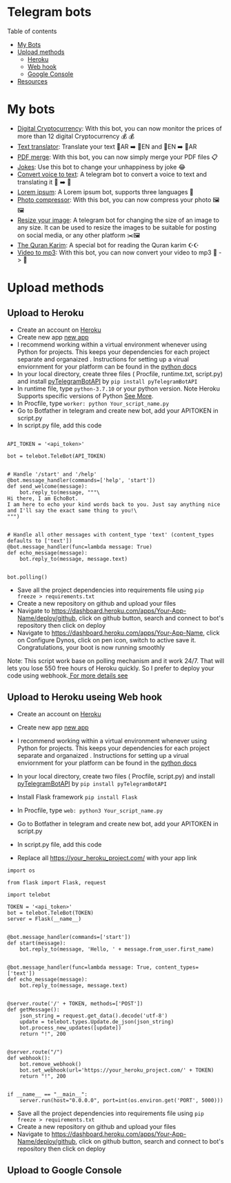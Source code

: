 # Telegram bots

Table of contents 
- <a href="#bots">My Bots</a>
- <a href="#upload">Upload methods</a>
  - <a href="#heroku">Heroku</a>
  -  <a href="#webhook">Web hook</a>
  - <a href="#google">Google Console</a>
- <a href="#resource">Resources</a>



# <div id="bots"> My bots</div> 
- [Digital Cryptocurrency](https://github.com/AREEG94FAHAD/currencies_bot): With this bot, you can now monitor the prices of more than 12 digital Cryptocurrency 💰 💰
- [Text translator](https://github.com/AREEG94FAHAD/translate_text_bot): Translate your text  📜AR ➡️ 📜EN  and 📜EN ➡️ 📜AR
- [PDF merge](https://github.com/AREEG94FAHAD/pdfmerge_bot): With this bot, you can now simply merge your PDF files 📋
- [Jokes](https://github.com/AREEG94FAHAD/tell_me_a_joke): Use this bot to change your unhappiness by joke 😂
- [Convert voice to text](https://github.com/AREEG94FAHAD/co-voice-txt-and-tran): A telegram bot to convert a voice to text and translating it 🎤 ➡️ 📜
- [Lorem ipsum](https://github.com/AREEG94FAHAD/lorem_ip_bot): A Lorem ipsum bot, supports three languages 📝
- [Photo compressor](https://github.com/AREEG94FAHAD/compression_img_bot): With this bot, you can now compress your photo 🖼️🖼️
- [Resize your image](https://github.com/AREEG94FAHAD/resizeimage_bot): A telegram bot for changing the size of an image to any size. It can be used to resize the images to be suitable for posting on social media, or any other platform ✂️🖼️
- [The Quran Karim](https://github.com/AREEG94FAHAD/quran_bot): A special bot for reading the Quran karim ☪️️☪️️
- [Video to mp3](https://github.com/AREEG94FAHAD/conv_vid_to_mp3): With this bot, you can now convert your video to mp3 📸 -> 🎤

# <div id="upload"> Upload methods </div>

## Upload to Heroku
-  Create an account on [Heroku](https://id.heroku.com/login)
-  Create new app [new app](https://dashboard.heroku.com/apps)
-  I recommend working within a virtual environment whenever using Python for projects. This keeps your dependencies for each project separate and organaized . Instructions for setting up a virual enviornment for your platform can be found in the [python docs](https://packaging.python.org/guides/installing-using-pip-and-virtual-environments/)
-  In your local directory, create three files ( Procfile, runtime.txt, script.py) and install  [pyTelegramBotAPI](https://pypi.org/project/pyTelegramBotAPI/) by ``` pip install pyTelegramBotAPI ```
  - In runtime file,  type `python-3.7.10`  or your python version. Note Heroku Supports specific versions of Python [See More](https://devcenter.heroku.com/articles/python-support).
  - In Procfile, type `worker: python Your_script_name.py`
  - Go to Botfather in telegram and create new bot, add your APITOKEN in script.py
  - In script.py file, add this code 
  

```import telebot

API_TOKEN = '<api_token>'

bot = telebot.TeleBot(API_TOKEN)


# Handle '/start' and '/help'
@bot.message_handler(commands=['help', 'start'])
def send_welcome(message):
    bot.reply_to(message, """\
Hi there, I am EchoBot.
I am here to echo your kind words back to you. Just say anything nice and I'll say the exact same thing to you!\
""")


# Handle all other messages with content_type 'text' (content_types defaults to ['text'])
@bot.message_handler(func=lambda message: True)
def echo_message(message):
    bot.reply_to(message, message.text)


bot.polling()
```
  - Save all the project dependencies into requirements file using ``` pip freeze > requirements.txt ```
  - Create a new repository on github and upload your files
 -  Navigate to https://dashboard.heroku.com/apps/Your-App-Name/deploy/github,  click on github button, search and connect to bot's repository then click on deploy
 -  Navigate to https://dashboard.heroku.com/apps/Your-App-Name, click on Configure Dynos, click on pen icon, switch to active save it. Congratulations, your boot is now running smoothly 


Note: This  script  work base on polling mechanism  and it work 24/7.  That will lets you lose  550 free hours of Heroku quickly. So I prefer to deploy your code using webhook.[ For more details see ](https://blog.cloud-elements.com/webhooks-vs-polling-youre-better-than-this)




## <div id="webhook">  Upload to Heroku useing  Web hook</div>
-  Create an account on [Heroku](https://id.heroku.com/login)
-  Create new app [new app](https://dashboard.heroku.com/apps)
-  I recommend working within a virtual environment whenever using Python for projects. This keeps your dependencies for each project separate and organaized . Instructions for setting up a virual enviornment for your platform can be found in the [python docs](https://packaging.python.org/guides/installing-using-pip-and-virtual-environments/)
-  In your local directory, create two files ( Procfile, script.py) and install  [pyTelegramBotAPI](https://pypi.org/project/pyTelegramBotAPI/) by ``` pip install pyTelegramBotAPI ```

-  Install Flask framework ``` pip install Flask ```
  - In Procfile, type `web: python3 Your_script_name.py`
  - Go to Botfather in telegram and create new bot, add your APITOKEN in script.py
  - In script.py file, add this code 
  - Replace all https://your_heroku_project.com/ with your app link 
```
import os

from flask import Flask, request

import telebot

TOKEN = '<api_token>'
bot = telebot.TeleBot(TOKEN)
server = Flask(__name__)


@bot.message_handler(commands=['start'])
def start(message):
    bot.reply_to(message, 'Hello, ' + message.from_user.first_name)


@bot.message_handler(func=lambda message: True, content_types=['text'])
def echo_message(message):
    bot.reply_to(message, message.text)


@server.route('/' + TOKEN, methods=['POST'])
def getMessage():
    json_string = request.get_data().decode('utf-8')
    update = telebot.types.Update.de_json(json_string)
    bot.process_new_updates([update])
    return "!", 200


@server.route("/")
def webhook():
    bot.remove_webhook()
    bot.set_webhook(url='https://your_heroku_project.com/' + TOKEN)
    return "!", 200


if __name__ == "__main__":
    server.run(host="0.0.0.0", port=int(os.environ.get('PORT', 5000)))
```
- Save all the project dependencies into requirements file using ``` pip freeze > requirements.txt ```
- Create a new repository on github and upload your files
-  Navigate to https://dashboard.heroku.com/apps/Your-App-Name/deploy/github,  click on github button, search and connect to bot's repository then click on deploy


## <div id="google">  Upload to Google Console</div>

  

   
